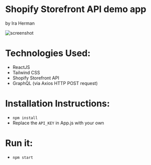 # Shopify Storefront API demo app

by Ira Herman

![screenshot](https://i.imgur.com/rYoJ3Y5.png)

# Technologies Used:

* ReactJS
* Tailwind CSS
* Shopify Storefront API
* GraphQL (via Axios HTTP POST request)

# Installation Instructions:

* `npm install`
* Replace the `API_KEY` in App.js with your own

# Run it:

* `npm start`